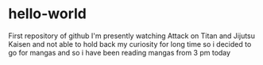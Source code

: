 # hello-world
First repository of github
I'm presently watching Attack on Titan and Jijutsu Kaisen and not able to hold back my curiosity for long time so i decided to go for mangas and so i have been reading mangas from 3 pm today
